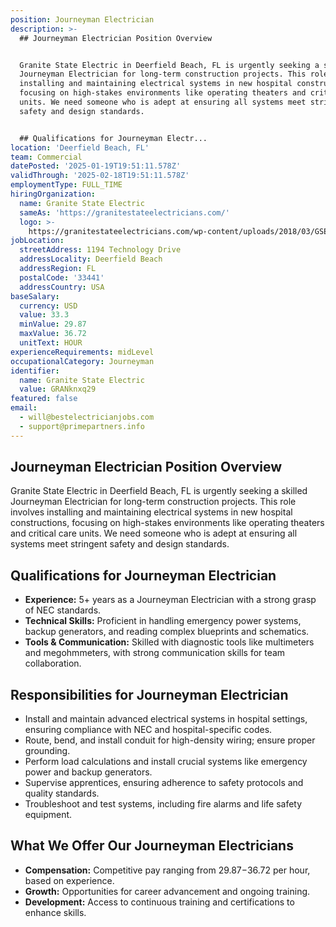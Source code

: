 ```yaml
---
position: Journeyman Electrician
description: >-
  ## Journeyman Electrician Position Overview


  Granite State Electric in Deerfield Beach, FL is urgently seeking a skilled
  Journeyman Electrician for long-term construction projects. This role involves
  installing and maintaining electrical systems in new hospital constructions,
  focusing on high-stakes environments like operating theaters and critical care
  units. We need someone who is adept at ensuring all systems meet stringent
  safety and design standards.


  ## Qualifications for Journeyman Electr...
location: 'Deerfield Beach, FL'
team: Commercial
datePosted: '2025-01-19T19:51:11.578Z'
validThrough: '2025-02-18T19:51:11.578Z'
employmentType: FULL_TIME
hiringOrganization:
  name: Granite State Electric
  sameAs: 'https://granitestateelectricians.com/'
  logo: >-
    https://granitestateelectricians.com/wp-content/uploads/2018/03/GSE-2c-Logo-4.jpg
jobLocation:
  streetAddress: 1194 Technology Drive
  addressLocality: Deerfield Beach
  addressRegion: FL
  postalCode: '33441'
  addressCountry: USA
baseSalary:
  currency: USD
  value: 33.3
  minValue: 29.87
  maxValue: 36.72
  unitText: HOUR
experienceRequirements: midLevel
occupationalCategory: Journeyman
identifier:
  name: Granite State Electric
  value: GRANknxq29
featured: false
email:
  - will@bestelectricianjobs.com
  - support@primepartners.info
---
```




## Journeyman Electrician Position Overview

Granite State Electric in Deerfield Beach, FL is urgently seeking a skilled Journeyman Electrician for long-term construction projects. This role involves installing and maintaining electrical systems in new hospital constructions, focusing on high-stakes environments like operating theaters and critical care units. We need someone who is adept at ensuring all systems meet stringent safety and design standards.

## Qualifications for Journeyman Electrician

- **Experience:** 5+ years as a Journeyman Electrician with a strong grasp of NEC standards.
- **Technical Skills:** Proficient in handling emergency power systems, backup generators, and reading complex blueprints and schematics.
- **Tools & Communication:** Skilled with diagnostic tools like multimeters and megohmmeters, with strong communication skills for team collaboration.

## Responsibilities for Journeyman Electrician

- Install and maintain advanced electrical systems in hospital settings, ensuring compliance with NEC and hospital-specific codes.
- Route, bend, and install conduit for high-density wiring; ensure proper grounding.
- Perform load calculations and install crucial systems like emergency power and backup generators.
- Supervise apprentices, ensuring adherence to safety protocols and quality standards.
- Troubleshoot and test systems, including fire alarms and life safety equipment.

## What We Offer Our Journeyman Electricians

- **Compensation:** Competitive pay ranging from $29.87-$36.72 per hour, based on experience.
- **Growth:** Opportunities for career advancement and ongoing training.
- **Development:** Access to continuous training and certifications to enhance skills.